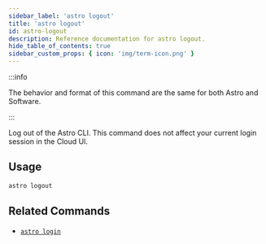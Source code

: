 ```yaml
---
sidebar_label: 'astro logout'
title: 'astro logout'
id: astro-logout
description: Reference documentation for astro logout.
hide_table_of_contents: true
sidebar_custom_props: { icon: 'img/term-icon.png' }
---
```


:::info

The behavior and format of this command are the same for both Astro and Software.

:::

Log out of the Astro CLI. This command does not affect your current login session in the Cloud UI.

## Usage

```sh
astro logout
```

## Related Commands

- [`astro login`](cli/astro-login.md)
